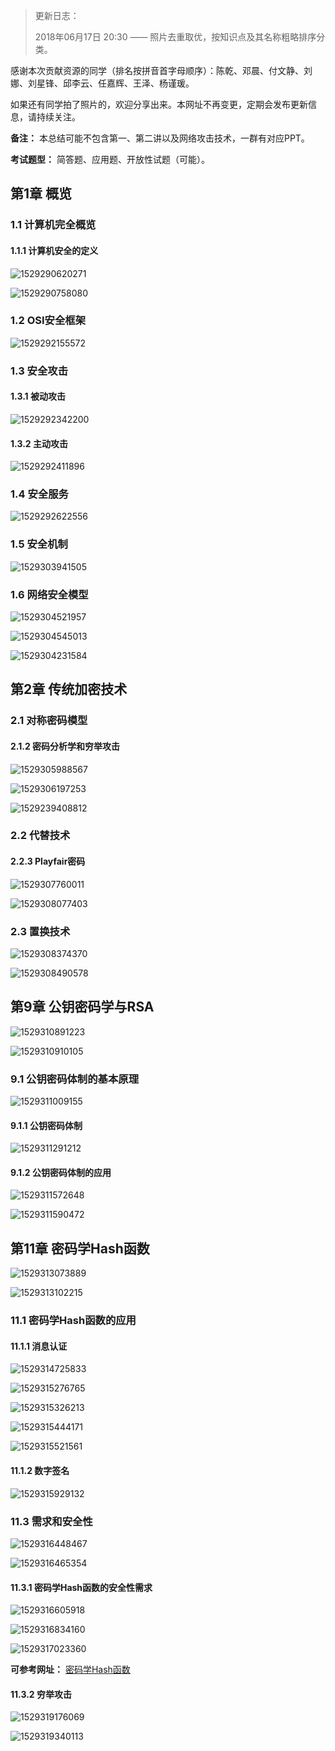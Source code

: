 > 更新日志：
> 
> 2018年06月17日 20:30 —— 照片去重取优，按知识点及其名称粗略排序分类。

感谢本次贡献资源的同学（排名按拼音首字母顺序）：陈乾、邓晨、付文静、刘娜、刘星锋、邱李云、任嘉辉、王泽、杨谨瑗。

如果还有同学拍了照片的，欢迎分享出来。本网址不再变更，定期会发布更新信息，请持续关注。

**备注：** 本总结可能不包含第一、第二讲以及网络攻击技术，一群有对应PPT。

**考试题型：** 简答题、应用题、开放性试题（可能）。

## 第1章 概览

### 1.1 计算机完全概览

#### 1.1.1 计算机安全的定义

![1529290620271](assets/1529290620271.png)

![1529290758080](assets/1529290758080.png)

### 1.2 OSI安全框架

![1529292155572](assets/1529292155572.png)

### 1.3 安全攻击

#### 1.3.1 被动攻击

![1529292342200](assets/1529292342200.png)

#### 1.3.2 主动攻击

![1529292411896](assets/1529292411896.png)

### 1.4 安全服务

![1529292622556](assets/1529292622556.png)

### 1.5 安全机制

![1529303941505](assets/1529303941505.png)

### 1.6 网络安全模型

![1529304521957](assets/1529304521957.png)

![1529304545013](assets/1529304545013.png)

![1529304231584](assets/1529304231584.png)

## 第2章 传统加密技术

### 2.1 对称密码模型

#### 2.1.2 密码分析学和穷举攻击

![1529305988567](assets/1529305988567.png)

![1529306197253](assets/1529306197253.png)

![1529239408812](assets/1529239408812.png) 

### 2.2 代替技术

#### 2.2.3 Playfair密码

![1529307760011](assets/1529307760011.png)

![1529308077403](assets/1529308077403.png)

### 2.3 置换技术

![1529308374370](assets/1529308374370.png)

![1529308490578](assets/1529308490578.png)

## 第9章 公钥密码学与RSA

![1529310891223](assets/1529310891223.png)

![1529310910105](assets/1529310910105.png)

### 9.1 公钥密码体制的基本原理

![1529311009155](assets/1529311009155.png)

#### 9.1.1 公钥密码体制

![1529311291212](assets/1529311291212.png)

#### 9.1.2 公钥密码体制的应用

![1529311572648](assets/1529311572648.png)

![1529311590472](assets/1529311590472.png)

## 第11章 密码学Hash函数

![1529313073889](assets/1529313073889.png)

![1529313102215](assets/1529313102215.png)

### 11.1 密码学Hash函数的应用

#### 11.1.1 消息认证

![1529314725833](assets/1529314725833.png)

![1529315276765](assets/1529315276765.png)

![1529315326213](assets/1529315326213.png)

![1529315444171](assets/1529315444171.png)

![1529315521561](assets/1529315521561.png)

#### 11.1.2 数字签名

![1529315929132](assets/1529315929132.png)

### 11.3 需求和安全性

![1529316448467](assets/1529316448467.png)

![1529316465354](assets/1529316465354.png)

#### 11.3.1 密码学Hash函数的安全性需求

![1529316605918](assets/1529316605918.png)

![1529316834160](assets/1529316834160.png)

![1529317023360](assets/1529317023360.png)

**可参考网址：** [密码学Hash函数](https://www.cnblogs.com/block2016/p/5623902.html) 

#### 11.3.2 穷举攻击

![1529319176069](assets/1529319176069.png)

![1529319340113](assets/1529319340113.png)

